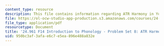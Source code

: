 ```yaml
---
content_type: resource
description: This file contains information regarding ATR Harmony in Yoruba.
file: https://ol-ocw-studio-app-production.s3.amazonaws.com/courses/24-961-introduction-to-phonology-fall-2014/950bc3af3afae6c7e5ea896e488a832e_MIT24_961F14_pset8.pdf
file_type: application/pdf
resourcetype: Document
title: '24.961 F14 Introduction to Phonology - Problem Set 8: ATR Harmony in Yoruba'
uid: 950bc3af-3afa-e6c7-e5ea-896e488a832e
---
```

